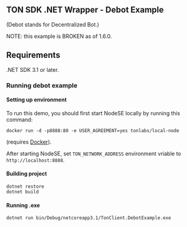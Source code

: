 ﻿## TON SDK .NET Wrapper - Debot Example

(Debot stands for Decentralized Bot.)

NOTE: this example is BROKEN as of 1.6.0.

## Requirements

.NET SDK 3.1 or later.

### Running debot example

#### Setting up environment

To run this demo, you should first start NodeSE locally by running this command:

```
docker run -d -p8888:80 -e USER_AGREEMENT=yes tonlabs/local-node
```

(requires [Docker](https://docs.docker.com/get-docker/)).

After starting NodeSE, set `TON_NETWORK_ADDRESS` environment vriable to `http://localhost:8888`.

#### Building project

```
dotnet restore
dotnet build
```

#### Running .exe

```
dotnet run bin/Debug/netcoreapp3.1/TonClient.DebotExample.exe
```